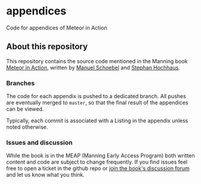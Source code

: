 # appendices

Code for appendices of Meteor in Action

## About this repository

This repository contains the source code mentioned in the Manning book [Meteor in Action](http://www.meteorinaction.com), written by [Manuel Schoebel](http://www.manuel-schoebel.com) and [Stephan Hochhaus](http://yauh.de).

### Branches

The code for each appendix is pushed to a dedicated branch. All pushes are eventually merged to `master`, so that the final result of the appendices can be viewed.

Typically, each commit is associated with a Listing in the appendix unless noted otherwise.

### Issues and discussion

While the book is in the MEAP (Manning Early Access Program) both written content and code are subject to change frequently. If you find issues feel free to open a ticket in the github repo or [join the book's discussion forum](http://www.manning-sandbox.com/forum.jspa?forumID=928) and let us know what you think.